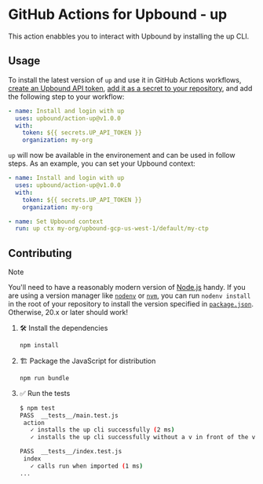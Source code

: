 # GitHub Actions for Upbound - up

This action enabbles you to interact with Upbound by installing the up CLI.

## Usage

To install the latest version of `up` and use it in GitHub Actions workflows,
[create an Upbound API token](https://docs.upbound.io/all-spaces/spaces/console/#create-a-personal-access-token),
[add it as a secret to your repository](https://docs.github.com/en/actions/security-for-github-actions/security-guides/using-secrets-in-github-actions#creating-encrypted-secrets-for-a-repository),
and add the following step to your workflow:

```yaml
- name: Install and login with up
  uses: upbound/action-up@v1.0.0
  with:
    token: ${{ secrets.UP_API_TOKEN }}
    organization: my-org
```

`up` will now be available in the environement and can be used in follow steps.
As an example, you can set your Upbound context:

```yaml
- name: Install and login with up
  uses: upbound/action-up@v1.0.0
  with:
    token: ${{ secrets.UP_API_TOKEN }}
    organization: my-org

- name: Set Upbound context
  run: up ctx my-org/upbound-gcp-us-west-1/default/my-ctp
```

## Contributing

> [!NOTE]
>
> You'll need to have a reasonably modern version of
> [Node.js](https://nodejs.org) handy. If you are using a version manager like
> [`nodenv`](https://github.com/nodenv/nodenv) or
> [`nvm`](https://github.com/nvm-sh/nvm), you can run `nodenv install` in the
> root of your repository to install the version specified in
> [`package.json`](./package.json). Otherwise, 20.x or later should work!

1. :hammer_and_wrench: Install the dependencies

   ```bash
   npm install
   ```

1. :building_construction: Package the JavaScript for distribution

   ```bash
   npm run bundle
   ```

1. :white_check_mark: Run the tests

   ```bash
   $ npm test
   PASS  __tests__/main.test.js
    action
      ✓ installs the up cli successfully (2 ms)
      ✓ installs the up cli successfully without a v in front of the version (1 ms)

   PASS  __tests__/index.test.js
    index
      ✓ calls run when imported (1 ms)
   ...
   ```
